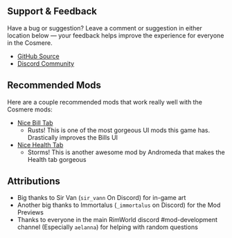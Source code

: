 ## Support & Feedback

Have a bug or suggestion? Leave a comment or suggestion in either location below — your feedback helps improve the
experience for everyone in the
Cosmere.

- [GitHub Source](https://github.com/RimworldCosmere/RimworldCosmere)
- [Discord Community](https://discord.gg/jTcrKfXdYU)

## Recommended Mods

Here are a couple recommended mods that work really well with the Cosmere mods:

* [Nice Bill Tab](https://steamcommunity.com/sharedfiles/filedetails/?id=3520130671)
  * Rusts! This is one of the most gorgeous UI mods this game has. Drastically improves the Bills UI
* [Nice Health Tab](https://steamcommunity.com/sharedfiles/filedetails/?id=3328729902)
  * Storms! This is another awesome mod by Andromeda that makes the Health tab gorgeous

## Attributions

* Big thanks to Sir Van (`sir_vann` On Discord) for in-game art
* Another big thanks to Immortalus (`_immortalus` on Discord) for the Mod Previews
* Thanks to everyone in the main RimWorld discord #mod-development channel (Especially `aelanna`) for helping with
  random questions